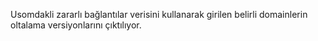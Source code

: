 Usomdakli zararlı bağlantılar verisini kullanarak girilen belirli domainlerin oltalama versiyonlarını çıktılıyor.
